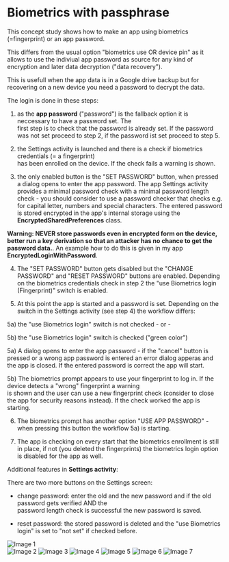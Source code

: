 # Biometrics with passphrase

This concept study shows how to make an app using biometrics (=fingerprint) or an app password.

This differs from the usual option "biometrics use OR device pin" as it allows to use the indiviual 
app password as source for any kind of encryption and later data decryption ("data recovery").

This is usefull when the app data is in a Google drive backup but for recovering on a new device you 
need a password to decrypt the data. 

The login is done in these steps:

1) as the **app password** ("password") is the fallback option it is neccessary to have a password set. The  
first step is to check that the password is already set. If the password was not set proceed to step 2, 
if the password ist set proceed to step 5.

2) the Settings activity is launched and there is a check if biometrics credentials (= a fingerprint)  
has been enrolled on the device. If the check fails a warning is shown.

3) the only enabled button is the "SET PASSWORD" button, when pressed a dialog opens to enter the app password. 
The app Settings activity provides a minimal password check with a minimal password length check - you should 
consider to use a password checker that checks e.g. for capital letter, numbers and special characters. 
The entered password is stored encrypted in the app's internal storage using the **EncryptedSharedPreferences** 
class.

**Warning: NEVER store passwords even in encrypted form on the device, better run a key derivation so that an attacker 
has no chance to get the password data.**. An example how to do this is given in my app **EncryptedLoginWithPassword**. 

4) The "SET PASSWORD" button gets disabled but the "CHANGE PASSWORD" and "RESET PASSWORD" buttons are enabled. Depending 
on the biometrics credentials check in step 2 the "use Biometrics login (Fingerprint)" switch is enabled.

5) At this point the app is started and a password is set. Depending on the switch in the Settings activity (see step 4) 
the workflow differs:

5a) the "use Biometrics login" switch is not checked - or -

5b) the "use Biometrics login" switch is checked ("green color")

5a) A dialog opens to enter the app password - if the "cancel" button is pressed or a wrong app password is entered 
an error dialog apperas and the app is closed. If the entered password is correct the app will start.

5b) The biometrics prompt appears to use your fingerprint to log in. If the device detects a "wrong" fingerprint a warning  
is shown and the user can use a new fingerprint check (consider to close the app for security reasons instead). If 
the check worked the app is starting. 

6) The biometrics prompt has another option "USE APP PASSWORD" - when pressing this button the workflow 5a) is starting. 

7) The app is checking on every start that the biometrics enrollment is still in place, if not (you deleted the fingerprints) 
the biometrics login option is disabled for the app as well.

Additional features in **Settings activity**:

There are two more buttons on the Settings screen:

- change password: enter the old and the new password and if the old password gets verified AND the  
  password length check is successful the new password is saved.

- reset password: the stored password is deleted and the "use Biometrics login" is set to "not set" if checked before.

![Image 1](images/biometrics_00001.png?raw=true "Image 1")  
![Image 2](images/biometrics_00002.png?raw=true "Image 2")
![Image 3](images/biometrics_00003.png?raw=true "Image 3")
![Image 4](images/biometrics_00004.png?raw=true "Image 4")
![Image 5](images/biometrics_00005.png?raw=true "Image 5")
![Image 6](images/biometrics_00006.png?raw=true "Image 6")
![Image 7](images/biometrics_00007.png?raw=true "Image 7")